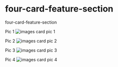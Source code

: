 # four-card-feature-section
four-card-feature-section

Pic 1
![images card pic 1](https://github.com/diegolazarocs/four-card-feature-section/assets/111025421/3b54d0bb-3f85-49f8-8931-ffb047144d0d)

Pic 2
![images card pic 2](https://github.com/diegolazarocs/four-card-feature-section/assets/111025421/3fa778ba-21d3-4b1d-ab03-4fbaea46f4c2)

Pic 3
![images card pic 3](https://github.com/diegolazarocs/four-card-feature-section/assets/111025421/86ba2f06-afc2-448d-a1e1-27814e72f8e0)

Pic 4
![images card pic 4](https://github.com/diegolazarocs/four-card-feature-section/assets/111025421/38bee797-b1f1-4384-9b3d-bd386482903d)

